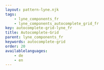 ```yaml
---
layout: pattern-lyne.njk
tags: 
    - lyne_components_fr
    - lyne_components_autocomplete_grid_fr
key: autocomplete-grid-lyne_fr
title: Autocomplete-Grid
parent: lyne_components_fr
keywords: autocomplete-grid
order: 20
availablelanguages: 
    - de
    - en
---
```

